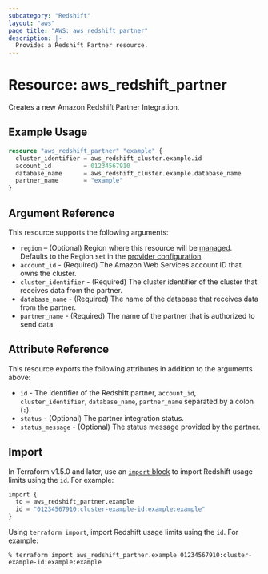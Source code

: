 ```yaml
---
subcategory: "Redshift"
layout: "aws"
page_title: "AWS: aws_redshift_partner"
description: |-
  Provides a Redshift Partner resource.
---
```


# Resource: aws_redshift_partner

Creates a new Amazon Redshift Partner Integration.

## Example Usage

```terraform
resource "aws_redshift_partner" "example" {
  cluster_identifier = aws_redshift_cluster.example.id
  account_id         = 01234567910
  database_name      = aws_redshift_cluster.example.database_name
  partner_name       = "example"
}
```

## Argument Reference

This resource supports the following arguments:

* `region` – (Optional) Region where this resource will be [managed](https://docs.aws.amazon.com/general/latest/gr/rande.html#regional-endpoints). Defaults to the Region set in the [provider configuration](https://registry.terraform.io/providers/hashicorp/aws/latest/docs#aws-configuration-reference).
* `account_id` - (Required) The Amazon Web Services account ID that owns the cluster.
* `cluster_identifier` - (Required) The cluster identifier of the cluster that receives data from the partner.
* `database_name` - (Required) The name of the database that receives data from the partner.
* `partner_name` - (Required) The name of the partner that is authorized to send data.

## Attribute Reference

This resource exports the following attributes in addition to the arguments above:

* `id` - The identifier of the Redshift partner, `account_id`, `cluster_identifier`, `database_name`, `partner_name` separated by a colon (`:`).
* `status` - (Optional) The partner integration status.
* `status_message` - (Optional) The status message provided by the partner.

## Import

In Terraform v1.5.0 and later, use an [`import` block](https://developer.hashicorp.com/terraform/language/import) to import Redshift usage limits using the `id`. For example:

```terraform
import {
  to = aws_redshift_partner.example
  id = "01234567910:cluster-example-id:example:example"
}
```

Using `terraform import`, import Redshift usage limits using the `id`. For example:

```console
% terraform import aws_redshift_partner.example 01234567910:cluster-example-id:example:example
```
